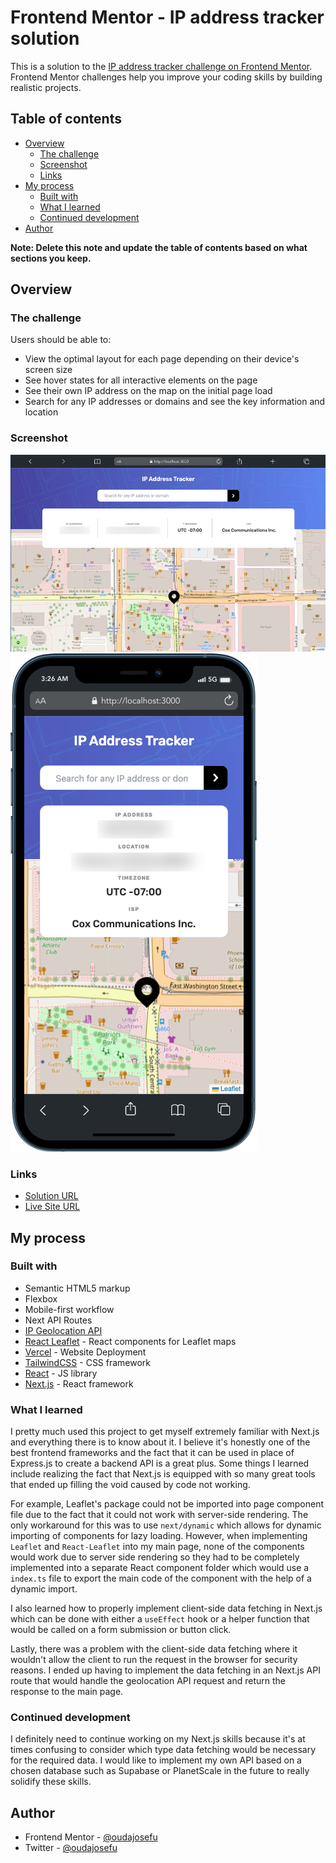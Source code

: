 # Frontend Mentor - IP address tracker solution

This is a solution to the [IP address tracker challenge on Frontend Mentor](https://www.frontendmentor.io/challenges/ip-address-tracker-I8-0yYAH0). Frontend Mentor challenges help you improve your coding skills by building realistic projects.

## Table of contents

-   [Overview](#overview)
    -   [The challenge](#the-challenge)
    -   [Screenshot](#screenshot)
    -   [Links](#links)
-   [My process](#my-process)
    -   [Built with](#built-with)
    -   [What I learned](#what-i-learned)
    -   [Continued development](#continued-development)
-   [Author](#author)

**Note: Delete this note and update the table of contents based on what sections you keep.**

## Overview

### The challenge

Users should be able to:

-   View the optimal layout for each page depending on their device's screen size
-   See hover states for all interactive elements on the page
-   See their own IP address on the map on the initial page load
-   Search for any IP addresses or domains and see the key information and location

### Screenshot

![](./desktop-preview.png)
![](./mobile-preview.png)

### Links

-   [Solution URL](https://www.frontendmentor.io/solutions/ip-address-tracker-solution-using-nextjs-and-tailwindcss-9A3zC16rIL)
-   [Live Site URL](https://ip-address-tracker-master-seven.vercel.app/)

## My process

### Built with

-   Semantic HTML5 markup
-   Flexbox
-   Mobile-first workflow
-   Next API Routes
-   [IP Geolocation API](https://geo.ipify.org/)
-   [React Leaflet](https://react-leaflet.js.org/) - React components for Leaflet maps
-   [Vercel](https://vercel.com/) - Website Deployment
-   [TailwindCSS](https://tailwindcss.com/) - CSS framework
-   [React](https://reactjs.org/) - JS library
-   [Next.js](https://nextjs.org/) - React framework

### What I learned

I pretty much used this project to get myself extremely familiar with Next.js and everything there is to know about it. I believe it's honestly one of the best frontend frameworks and the fact that it can be used in place of Express.js to create a backend API is a great plus. Some things I learned include realizing the fact that Next.js is equipped with so many great tools that ended up filling the void caused by code not working.

For example, Leaflet's package could not be imported into page component file due to the fact that it could not work with server-side rendering. The only workaround for this was to use `next/dynamic` which allows for dynamic importing of components for lazy loading. However, when implementing `Leaflet` and `React-Leaflet` into my main page, none of the components would work due to server side rendering so they had to be completely implemented into a separate React component folder which would use a `index.ts` file to export the main code of the component with the help of a dynamic import.

I also learned how to properly implement client-side data fetching in Next.js which can be done with either a `useEffect` hook or a helper function that would be called on a form submission or button click.

Lastly, there was a problem with the client-side data fetching where it wouldn't allow the client to run the request in the browser for security reasons. I ended up having to implement the data fetching in an Next.js API route that would handle the geolocation API request and return the response to the main page.

### Continued development

I definitely need to continue working on my Next.js skills because it's at times confusing to consider which type data fetching would be necessary for the required data. I would like to implement my own API based on a chosen database such as Supabase or PlanetScale in the future to really solidify these skills.

## Author

-   Frontend Mentor - [@oudajosefu](https://www.frontendmentor.io/profile/oudajosefu)
-   Twitter - [@oudajosefu](https://www.twitter.com/oudajosefu)
